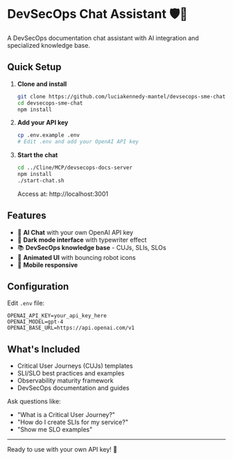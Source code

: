# DevSecOps Chat Assistant 🛡️🤖

A DevSecOps documentation chat assistant with AI integration and specialized knowledge base.

## Quick Setup

1. **Clone and install**
   ```bash
   git clone https://github.com/luciakennedy-mantel/devsecops-sme-chat.git
   cd devsecops-sme-chat
   npm install
   ```

2. **Add your API key**
   ```bash
   cp .env.example .env
   # Edit .env and add your OpenAI API key
   ```

3. **Start the chat**
   ```bash
   cd ../Cline/MCP/devsecops-docs-server
   npm install
   ./start-chat.sh
   ```
   
   Access at: http://localhost:3001

## Features

- 🤖 **AI Chat** with your own OpenAI API key
- 🌙 **Dark mode interface** with typewriter effect
- 📚 **DevSecOps knowledge base** - CUJs, SLIs, SLOs
- 🎨 **Animated UI** with bouncing robot icons
- 📱 **Mobile responsive**

## Configuration

Edit `.env` file:
```env
OPENAI_API_KEY=your_api_key_here
OPENAI_MODEL=gpt-4
OPENAI_BASE_URL=https://api.openai.com/v1
```

## What's Included

- Critical User Journeys (CUJs) templates
- SLI/SLO best practices and examples
- Observability maturity framework
- DevSecOps documentation and guides

Ask questions like:
- "What is a Critical User Journey?"
- "How do I create SLIs for my service?"
- "Show me SLO examples"

---

Ready to use with your own API key! 🚀
